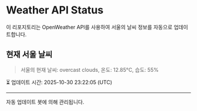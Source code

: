 
# Weather API Status

이 리포지토리는 OpenWeather API를 사용하여 서울의 날씨 정보를 자동으로 업데이트합니다.

## 현재 서울 날씨
> 서울의 현재 날씨: overcast clouds, 온도: 12.85°C, 습도: 55%

⏳ 업데이트 시간: 2025-10-30 23:22:05 (UTC)

---
자동 업데이트 봇에 의해 관리됩니다.
